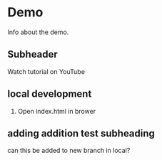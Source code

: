 # Demo

Info about the demo.

## Subheader

Watch tutorial on YouTube

## local development

1. Open index.html in brower

## adding addition test subheading

can this be added to new branch in local?
